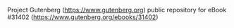 Project Gutenberg (https://www.gutenberg.org) public repository for eBook #31402 (https://www.gutenberg.org/ebooks/31402)
